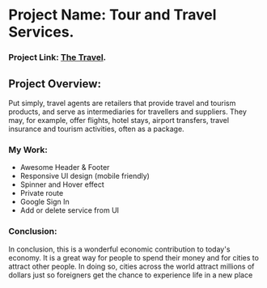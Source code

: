 # Project Name: Tour and Travel Services.

### Project Link: [The Travel](https://the-travel-react.web.app/).

## Project Overview:

Put simply, travel agents are retailers that provide travel and tourism products, and serve as intermediaries for travellers and suppliers. They may, for example, offer flights, hotel stays, airport transfers, travel insurance and tourism activities, often as a package.
  
  ### My Work:
  
  <ul>
  <li>Awesome Header & Footer</li>
  <li>Responsive UI design (mobile friendly)</li>
  <li>Spinner and Hover effect</li>
  <li>Private route</li>
  <li>Google Sign In</li>
  <li>Add or delete service from UI</li>
  </ul>
  
  ### Conclusion: 
 In conclusion, this is a wonderful economic contribution to today's economy. It is a great way for people to spend their money and for cities to attract other people. In doing so, cities across the world attract millions of dollars just so foreigners get the chance to experience life in a new place
